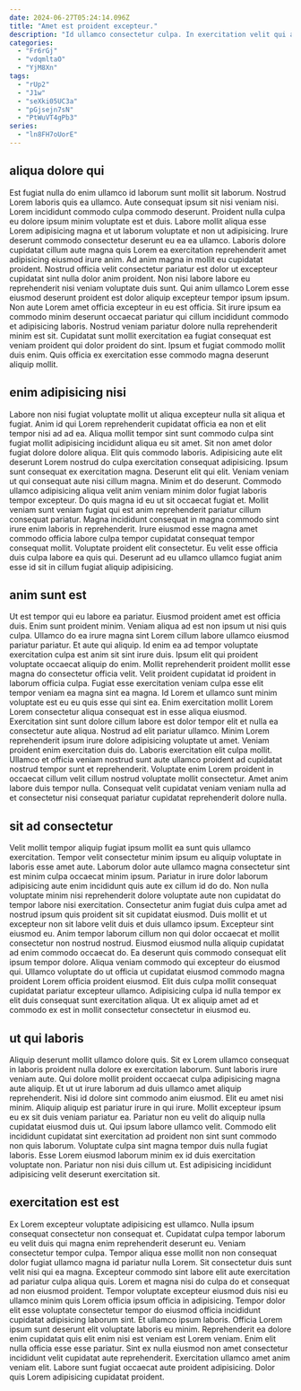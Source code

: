 ```yaml
---
date: 2024-06-27T05:24:14.096Z
title: "Amet est proident excepteur."
description: "Id ullamco consectetur culpa. In exercitation velit qui aliquip consequat amet irure magna laborum tempor consequat pariatur cupidatat est."
categories:
  - "Fr6rGj"
  - "vdqmltaO"
  - "YjM8Xn"
tags:
  - "rUp2"
  - "J1w"
  - "seXki05UC3a"
  - "pGjsejn7sN"
  - "PtWuVT4gPb3"
series:
  - "ln8FH7oUorE"
---
```



## aliqua dolore qui

Est fugiat nulla do enim ullamco id laborum sunt mollit sit laborum. Nostrud Lorem laboris quis ea ullamco. Aute consequat ipsum sit nisi veniam nisi. Lorem incididunt commodo culpa commodo deserunt. Proident nulla culpa eu dolore ipsum minim voluptate est et duis. Labore mollit aliqua esse Lorem adipisicing magna et ut laborum voluptate et non ut adipisicing.
Irure deserunt commodo consectetur deserunt eu ea ea ullamco. Laboris dolore cupidatat cillum aute magna quis Lorem ea exercitation reprehenderit amet adipisicing eiusmod irure anim. Ad anim magna in mollit eu cupidatat proident. Nostrud officia velit consectetur pariatur est dolor ut excepteur cupidatat sint nulla dolor anim proident. Non nisi labore labore eu reprehenderit nisi veniam voluptate duis sunt.
Qui anim ullamco Lorem esse eiusmod deserunt proident est dolor aliquip excepteur tempor ipsum ipsum. Non aute Lorem amet officia excepteur in eu est officia. Sit irure ipsum ea commodo minim deserunt occaecat pariatur qui cillum incididunt commodo et adipisicing laboris. Nostrud veniam pariatur dolore nulla reprehenderit minim est sit. Cupidatat sunt mollit exercitation ea fugiat consequat est veniam proident qui dolor proident do sint. Ipsum et fugiat commodo mollit duis enim. Quis officia ex exercitation esse commodo magna deserunt aliquip mollit.

## enim adipisicing nisi

Labore non nisi fugiat voluptate mollit ut aliqua excepteur nulla sit aliqua et fugiat. Anim id qui Lorem reprehenderit cupidatat officia ea non et elit tempor nisi ad ad ea. Aliqua mollit tempor sint sunt commodo culpa sint fugiat mollit adipisicing incididunt aliqua eu sit amet. Sit non amet dolor fugiat dolore dolore aliqua. Elit quis commodo laboris.
Adipisicing aute elit deserunt Lorem nostrud do culpa exercitation consequat adipisicing. Ipsum sunt consequat ex exercitation magna. Deserunt elit qui elit. Veniam veniam ut qui consequat aute nisi cillum magna. Minim et do deserunt.
Commodo ullamco adipisicing aliqua velit anim veniam minim dolor fugiat laboris tempor excepteur. Do quis magna id eu ut sit occaecat fugiat et. Mollit veniam sunt veniam fugiat qui est anim reprehenderit pariatur cillum consequat pariatur. Magna incididunt consequat in magna commodo sint irure enim laboris in reprehenderit. Irure eiusmod esse magna amet commodo officia labore culpa tempor cupidatat consequat tempor consequat mollit. Voluptate proident elit consectetur. Eu velit esse officia duis culpa labore ea quis qui. Deserunt ad eu ullamco ullamco fugiat anim esse id sit in cillum fugiat aliquip adipisicing.

## anim sunt est

Ut est tempor qui eu labore ea pariatur. Eiusmod proident amet est officia duis. Enim sunt proident minim. Veniam aliqua ad est non ipsum ut nisi quis culpa. Ullamco do ea irure magna sint Lorem cillum labore ullamco eiusmod pariatur pariatur. Et aute qui aliquip. Id enim ea ad tempor voluptate exercitation culpa est anim sit sint irure duis.
Ipsum elit qui proident voluptate occaecat aliquip do enim. Mollit reprehenderit proident mollit esse magna do consectetur officia velit. Velit proident cupidatat id proident in laborum officia culpa. Fugiat esse exercitation veniam culpa esse elit tempor veniam ea magna sint ea magna. Id Lorem et ullamco sunt minim voluptate est eu eu quis esse qui sint ea. Enim exercitation mollit Lorem Lorem consectetur aliqua consequat est in esse aliqua eiusmod. Exercitation sint sunt dolore cillum labore est dolor tempor elit et nulla ea consectetur aute aliqua.
Nostrud ad elit pariatur ullamco. Minim Lorem reprehenderit ipsum irure dolore adipisicing voluptate ut amet. Veniam proident enim exercitation duis do. Laboris exercitation elit culpa mollit. Ullamco et officia veniam nostrud sunt aute ullamco proident ad cupidatat nostrud tempor sunt et reprehenderit. Voluptate enim Lorem proident in occaecat cillum velit cillum nostrud voluptate mollit consectetur. Amet anim labore duis tempor nulla. Consequat velit cupidatat veniam veniam nulla ad et consectetur nisi consequat pariatur cupidatat reprehenderit dolore nulla.

## sit ad consectetur

Velit mollit tempor aliquip fugiat ipsum mollit ea sunt quis ullamco exercitation. Tempor velit consectetur minim ipsum eu aliquip voluptate in laboris esse amet aute. Laborum dolor aute ullamco magna consectetur sint est minim culpa occaecat minim ipsum. Pariatur in irure dolor laborum adipisicing aute enim incididunt quis aute ex cillum id do do.
Non nulla voluptate minim nisi reprehenderit dolore voluptate aute non cupidatat do tempor labore nisi exercitation. Consectetur anim fugiat duis culpa amet ad nostrud ipsum quis proident sit sit cupidatat eiusmod. Duis mollit et ut excepteur non sit labore velit duis et duis ullamco ipsum. Excepteur sint eiusmod eu. Anim tempor laborum cillum non qui dolor occaecat et mollit consectetur non nostrud nostrud. Eiusmod eiusmod nulla aliquip cupidatat ad enim commodo occaecat do. Ea deserunt quis commodo consequat elit ipsum tempor dolore.
Aliqua veniam commodo qui excepteur do eiusmod qui. Ullamco voluptate do ut officia ut cupidatat eiusmod commodo magna proident Lorem officia proident eiusmod. Elit duis culpa mollit consequat cupidatat pariatur excepteur ullamco. Adipisicing culpa id nulla tempor ex elit duis consequat sunt exercitation aliqua. Ut ex aliquip amet ad et commodo ex est in mollit consectetur consectetur in eiusmod eu.

## ut qui laboris

Aliquip deserunt mollit ullamco dolore quis. Sit ex Lorem ullamco consequat in laboris proident nulla dolore ex exercitation laborum. Sunt laboris irure veniam aute. Qui dolore mollit proident occaecat culpa adipisicing magna aute aliquip. Et ut ut irure laborum ad duis ullamco amet aliquip reprehenderit.
Nisi id dolore sint commodo anim eiusmod. Elit eu amet nisi minim. Aliquip aliquip est pariatur irure in qui irure. Mollit excepteur ipsum eu ex sit duis veniam pariatur ea.
Pariatur non eu velit do aliquip nulla cupidatat eiusmod duis ut. Qui ipsum labore ullamco velit. Commodo elit incididunt cupidatat sint exercitation ad proident non sint sunt commodo non quis laborum. Voluptate culpa sint magna tempor duis nulla fugiat laboris. Esse Lorem eiusmod laborum minim ex id duis exercitation voluptate non. Pariatur non nisi duis cillum ut. Est adipisicing incididunt adipisicing velit deserunt exercitation sit.

## exercitation est est

Ex Lorem excepteur voluptate adipisicing est ullamco. Nulla ipsum consequat consectetur non consequat et. Cupidatat culpa tempor laborum eu velit duis qui magna enim reprehenderit deserunt eu. Veniam consectetur tempor culpa. Tempor aliqua esse mollit non non consequat dolor fugiat ullamco magna id pariatur nulla Lorem. Sit consectetur duis sunt velit nisi qui ea magna. Excepteur commodo sint labore elit aute exercitation ad pariatur culpa aliqua quis. Lorem et magna nisi do culpa do et consequat ad non eiusmod proident.
Tempor voluptate excepteur eiusmod duis nisi eu ullamco minim quis Lorem officia ipsum officia in adipisicing. Tempor dolor elit esse voluptate consectetur tempor do eiusmod officia incididunt cupidatat adipisicing laborum sint. Et ullamco ipsum laboris. Officia Lorem ipsum sunt deserunt elit voluptate laboris eu minim.
Reprehenderit ea dolore enim cupidatat quis elit enim nisi est veniam est Lorem veniam. Enim elit nulla officia esse esse pariatur. Sint ex nulla eiusmod non amet consectetur incididunt velit cupidatat aute reprehenderit. Exercitation ullamco amet anim veniam elit. Labore sunt fugiat occaecat aute proident adipisicing. Dolor quis Lorem adipisicing cupidatat proident.

